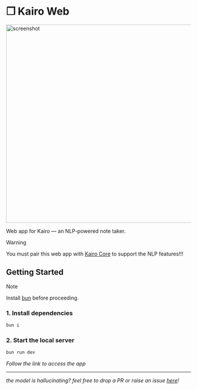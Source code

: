 # ❒ Kairo Web

<img src="https://github.com/user-attachments/assets/0b7f2114-d66e-4ddb-8189-d49f33ba6e4c" alt="screenshot" width="540"><br>

Web app for Kairo — an NLP-powered note taker.

> [!WARNING]
> You must pair this web app with [Kairo Core](https://github.com/eesuhn/kairo-core) to support the NLP features!!!

## Getting Started

> [!NOTE]
> Install [bun](https://bun.com/) before proceeding.

### 1. Install dependencies

```bash
bun i
```

### 2. Start the local server

```bash
bun run dev
```

_Follow the link to access the app_

---

_the model is hallucinating? feel free to drop a PR or raise an issue [here](https://github.com/eesuhn/kairo-core/issues)!_
